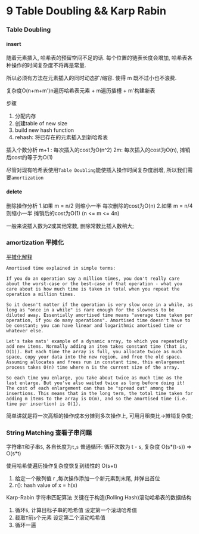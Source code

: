 # 9 Table Doubling && Karp Rabin

### Table Doubling

#### insert
随着元素插入, 哈希表的预留空间不足的话. 每个位置的链表长度会增加, 哈希表各种操作的时间复杂度不将再是常量.

所以必须有方法在元素插入的同时动态扩/缩容. 使得 m 既不过小也不浪费.

复杂度O(n+m+m')n遍历哈希表元素 + m遍历插槽 + m'构建新表

步骤
1. 分配内存
2. 创建table of new size
3. build new hash function
4. rehash: 将已存在的元素插入到新哈希表

插入个数分析
m+1 : 每次插入的cost为O(n^2)
2m: 每次插入的cost为O(n), 摊销后cost约等于为O(1)

尽管对现有哈希表使用`Table Doubling`能使插入操作时间复杂度剧增, 所以我们需要`amortization`

#### delete
删除操作分析
1.如果 m = n/2 则缩小一半 每次删除的cost为O(n)
2.如果 m = n/4 则缩小一半 摊销后的cost为O(1)  (n <= m <= 4n)

一般来说插入数为2或其他常数, 删除常数比插入数稍大;

### amortization 平摊化
[平摊化解释](https://stackoverflow.com/questions/200384/constant-amortized-time)
~~~
Amortised time explained in simple terms:

If you do an operation say a million times, you don't really care about the worst-case or the best-case of that operation - what you care about is how much time is taken in total when you repeat the operation a million times.

So it doesn't matter if the operation is very slow once in a while, as long as "once in a while" is rare enough for the slowness to be diluted away. Essentially amortised time means "average time taken per operation, if you do many operations". Amortised time doesn't have to be constant; you can have linear and logarithmic amortised time or whatever else.

Let's take mats' example of a dynamic array, to which you repeatedly add new items. Normally adding an item takes constant time (that is, O(1)). But each time the array is full, you allocate twice as much space, copy your data into the new region, and free the old space. Assuming allocates and frees run in constant time, this enlargement process takes O(n) time where n is the current size of the array.

So each time you enlarge, you take about twice as much time as the last enlarge. But you've also waited twice as long before doing it! The cost of each enlargement can thus be "spread out" among the insertions. This means that in the long term, the total time taken for adding m items to the array is O(m), and so the amortised time (i.e. time per insertion) is O(1).
~~~

简单讲就是将一次高额的操作成本分摊到多次操作上, 可用月租类比->摊销复杂度;

### String Matching 查看子串问题
字符串`T`和子串`S`, 各自长度为`t`,`s`
普通循环: 循环次数为 t - s, 复杂度 O(s*(t-s)) => O(s*t)

使用哈希使遍历操作复杂度恢复到线性的 O(s+t)
1. 给定一个散列值 r ,每次操作添加一个新元素到末尾, 并弹出首位
2. r(): hash value of x = h(x)

Karp-Rabin 字符串匹配算法 关键在于构造(Rolling Hash)滚动哈希表的数据结构
1. 循环`S`, 计算目标子串的哈希值 设定第一个滚动哈希值
2. 截取`T`前`s`个元素 设定第二个滚动哈希值
3. 循环一遍